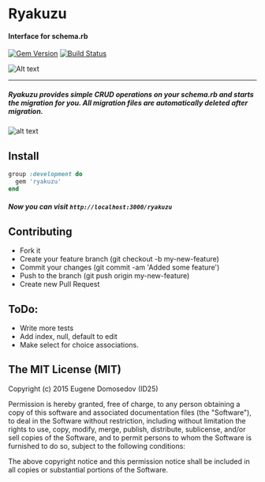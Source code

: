 # Ryakuzu
#### Interface for schema.rb
[![Gem Version](https://badge.fury.io/rb/ryakuzu.svg)](https://badge.fury.io/rb/ryakuzu) [![Build Status](https://travis-ci.org/ID25/ryakuzu.svg?branch=master)](https://travis-ci.org/ID25/ryakuzu)

![Alt text](http://i.imgur.com/71EVVrQ.png "Ryakuzu")
___
##### Ryakuzu provides simple CRUD operations on your schema.rb and starts the migration for you. All migration files are automatically deleted after migration.

![alt text](http://i.imgur.com/suMAGyX.png "Screen")
## Install

```ruby
group :development do
  gem 'ryakuzu'
end
```

##### Now you can visit ``http://localhost:3000/ryakuzu``

## Contributing

+ Fork it
+ Create your feature branch (git checkout -b my-new-feature)
+ Commit your changes (git commit -am 'Added some feature')
+ Push to the branch (git push origin my-new-feature)
+ Create new Pull Request

## ToDo:
+ Write more tests
+ Add index, null, default to edit
+ Make select for choice associations.

## The MIT License (MIT)

Copyright (c) 2015 Eugene Domosedov (ID25)

Permission is hereby granted, free of charge, to any person obtaining a copy
of this software and associated documentation files (the "Software"), to deal
in the Software without restriction, including without limitation the rights
to use, copy, modify, merge, publish, distribute, sublicense, and/or sell
copies of the Software, and to permit persons to whom the Software is
furnished to do so, subject to the following conditions:

The above copyright notice and this permission notice shall be included in
all copies or substantial portions of the Software.

